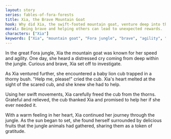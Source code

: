 ```yaml
---
layout: story
series: fables-of-fora-forests
title: Xia, the Brave Mountain Goat
hook: Why did Xia, the swift-footed mountain goat, venture deep into the mysterious Fora jungle?
moral: Being brave and helping others can lead to unexpected rewards.
characters: ["Xia"]
keywords: ["Xia", "mountain goat", "Fora jungle", "brave", "agility", "lion cub", "thorny bush", "kindness", "gratitude", "journey"]
---
```


In the great Fora jungle, Xia the mountain goat was known for her speed and agility. One day, she heard a distressed cry coming from deep within the jungle. Curious and brave, Xia set off to investigate.

As Xia ventured further, she encountered a baby lion cub trapped in a thorny bush. "Help me, please!" cried the cub. Xia's heart melted at the sight of the scared cub, and she knew she had to help.

Using her swift movements, Xia carefully freed the cub from the thorns. Grateful and relieved, the cub thanked Xia and promised to help her if she ever needed it.

With a warm feeling in her heart, Xia continued her journey through the jungle. As the sun began to set, she found herself surrounded by delicious fruits that the jungle animals had gathered, sharing them as a token of gratitude.

